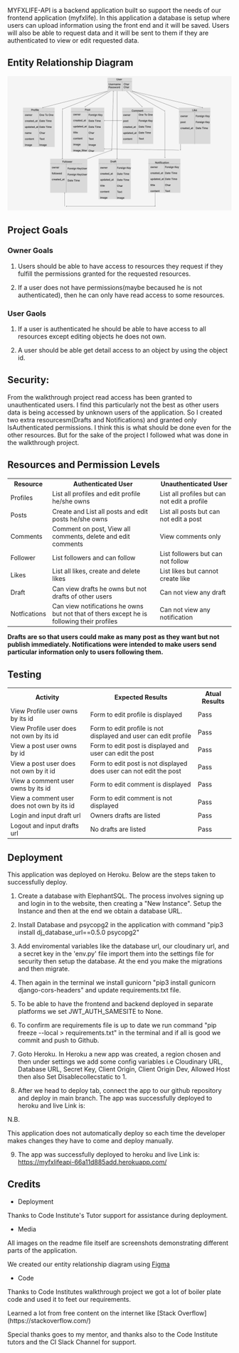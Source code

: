 MYFXLIFE-API is a backend application built so support the needs of our frontend application (myfxlife). In this application a database is setup where users can upload information using the front end and it will be saved. Users will also be able to request data and it will be sent to them if they are authenticated to view or edit requested data. 

## Entity Relationship Diagram

<img src="images/entityrelation.png">

## Project Goals

### Owner Goals

1. Users should be able to have access to resources they request if they fulfill the permissions granted for the requested resources.

2. If a user does not have permissions(maybe becaused he is not authenticated), then he can only have read access to some resources.


### User Gaols

1. If a user is authenticated he should be able to have access to all resources except editing objects he does not own.

2. A user should be able get detail access to an object by using the object id.


## Security:

From the walkthrough project read access has been granted to unauthenticated users. I find this particularly not the best as other users data
is being accessed by unknown users of the application. So I created two extra resourcesm(Drafts and Notifications) and granted only IsAuthenticated permissions. I think this is what should be done even for the other resources. But for the sake of the project I followed what was done in the walkthrough project.


## Resources and Permission Levels

<table>
    <tr>
        <th>Resource</th>
        <th>Authenticated User</th>
        <th>Unauthenticated User</th>
    </tr>
    <tr>
        <td>Profiles</td>
        <td>List all profiles and edit profile he/she owns</td>
        <td>List all profiles but can not edit a profile</td>
    </tr>
    <tr>
        <td>Posts</td>
        <td>Create and List all posts and edit posts he/she owns</td>
        <td>List all posts but can not edit a post</td>
    </tr>
    <tr>
        <td>Comments</td>
        <td>Comment on post, View all comments, delete and edit comments </td>
        <td>View comments only</td>
    </tr>
    <tr>
        <td>Follower</td>
        <td>List followers and can follow</td>
        <td>List followers but can not follow</td>
    </tr>
    <tr>
        <td>Likes</td>
        <td>List all likes, create and delete likes</td>
        <td>List likes but cannot create like</td>
    </tr>
    <tr>
        <td>Draft</td>
        <td>Can view drafts he owns but not drafts of other users</td>
        <td>Can not view any draft</td>
    </tr>
    <tr>
        <td>Notfications</td>
        <td>Can view notifications he owns but not that of thers except he is following their profiles</td>
        <td>Can not view any notification</td>
    </tr>
</table>


<strong>Drafts are so that users could make as many post as they want but not publish immediately. Notifications were intended to make users send particular information only to users following them.</strong>


## Testing

<table>
    <tr>
        <th>Activity</th>
        <th>Expected Results</th>
        <th>Atual Results</th>
    </tr>
    <tr>
        <td>View Profile user owns by its id</td>
        <td>Form to edit profile is displayed</td>
        <td>Pass</td>
    </tr>
    <tr>
        <td>View Profile user does not own by its id</td>
        <td>Form to edit profile is not displayed and user can edit profile</td>
        <td>Pass</td>
    </tr>
    <tr>
        <td>View a post user owns by id</td>
        <td>Form to edit post is displayed and user can edit the post</td>
        <td>Pass</td>
    </tr>
    <tr>
        <td>View a post user does not own by it id</td>
        <td>Form to edit post is not displayed does user can not edit the post</td>
        <td>Pass</td>
    </tr>
    <tr>
        <td>View a comment user owns by its id</td>
        <td>Form to edit comment is displayed</td>
        <td>Pass</td>
    </tr>
    <tr>
        <td>View a comment user does not own by its id</td>
        <td>Form to edit comment is not displayed</td>
        <td>Pass</td>
    </tr>
    <tr>
        <td>Login and input draft url</td>
        <td>Owners drafts are listed</td>
        <td>Pass</td>
    </tr>
    <tr>
        <td>Logout and input drafts url</td>
        <td>No drafts are listed</td>
        <td>Pass</td>
    </tr>
</table>

## Deployment

This application was deployed on Heroku. Below are the steps taken to successfully deploy.


1. Create a database with ElephantSQL. The process involves signing up and  login in to the website, then creating a "New Instance". Setup the Instance and then at the end we obtain a database URL.

2. Install Database and psycopg2 in the application with command "pip3 install dj_database_url==0.5.0 psycopg2"

3. Add enviromental variables like the database url, our cloudinary url, and a secret key in the 'env.py' file import them into the settings file for security then setup the database. At the end you make the migrations and then migrate.

4. Then again in the terminal we install gunicorn "pip3 install gunicorn django-cors-headers" and update requirements.txt file.

5. To be able to have the frontend and backend deployed in separate platforms we set JWT_AUTH_SAMESITE to None.

6. To confirm are requirements file is up to date we run command "pip freeze --local > requirements.txt" in the terminal and if all is good we commit and push to Github.

7. Goto Heroku. In Heroku a new app was created, a region chosen and then under settings we add some config variables i.e Cloudinary URL, Database URL, Secret Key, Client Origin, Client Origin Dev, Allowed Host then also Set Disablecollecstatic to 1.

8. After we head to deploy tab, connect the app to our github repository and deploy in main branch. The app was successfully deployed to heroku and live Link is: 

N.B. <p>This application does not automatically deploy so each time the developer makes changes they have to come and deploy manually.</p>

9. The app was successfully deployed to heroku and live Link is: <https://myfxlifeapi-66a11d885add.herokuapp.com/>



## Credits

- Deployment

Thanks to Code Institute's Tutor support for assistance during deployment.

- Media

All images on the readme file itself are screenshots demonstrating different parts of the application. 

We created our entity relationship diagram using [Figma](https://www.figma.com/)

- Code

<p>Thanks to Code Institutes walkthrough project we got a lot of boiler plate code and used it to feet our requirements.</p>
<p>Learned a lot from free content on the internet like [Stack Overflow](https://stackoverflow.com/) </p>

Special thanks goes to my mentor, and thanks also to the Code Institute tutors and the CI Slack Channel for support.